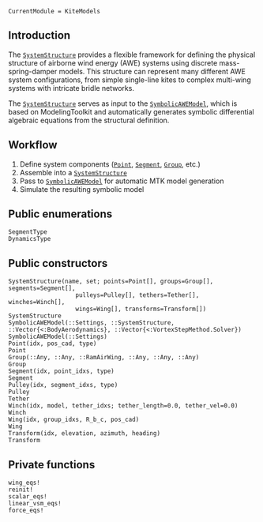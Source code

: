 ```@meta
CurrentModule = KiteModels
```
## Introduction
The [`SystemStructure`](@ref) provides a flexible framework for defining the physical structure of airborne wind energy (AWE) systems using discrete mass-spring-damper models. This structure can represent many different AWE system configurations, from simple single-line kites to complex multi-wing systems with intricate bridle networks.

The [`SystemStructure`](@ref) serves as input to the [`SymbolicAWEModel`](@ref), which is based on ModelingToolkit and automatically generates symbolic differential algebraic equations from the structural definition.

## Workflow
1. Define system components ([`Point`](@ref), [`Segment`](@ref), [`Group`](@ref), etc.) 
2. Assemble into a [`SystemStructure`](@ref)
3. Pass to [`SymbolicAWEModel`](@ref) for automatic MTK model generation
4. Simulate the resulting symbolic model

## Public enumerations
```@docs
SegmentType
DynamicsType
```

## Public constructors
```@docs
SystemStructure(name, set; points=Point[], groups=Group[], segments=Segment[], 
                   pulleys=Pulley[], tethers=Tether[], winches=Winch[], 
                   wings=Wing[], transforms=Transform[])
SystemStructure
SymbolicAWEModel(::Settings, ::SystemStructure, ::Vector{<:BodyAerodynamics}, ::Vector{<:VortexStepMethod.Solver})
SymbolicAWEModel(::Settings)
Point(idx, pos_cad, type)
Point
Group(::Any, ::Any, ::RamAirWing, ::Any, ::Any, ::Any)
Group
Segment(idx, point_idxs, type)
Segment
Pulley(idx, segment_idxs, type)
Pulley
Tether
Winch(idx, model, tether_idxs; tether_length=0.0, tether_vel=0.0)
Winch
Wing(idx, group_idxs, R_b_c, pos_cad)
Wing
Transform(idx, elevation, azimuth, heading)
Transform
```

## Private functions
```@docs
wing_eqs!
reinit!
scalar_eqs!
linear_vsm_eqs!
force_eqs!
```
